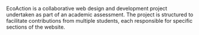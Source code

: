 EcoAction is a collaborative web design and development project undertaken as part of an academic assessment. The project is structured to facilitate contributions from multiple students, each responsible for specific sections of the website.

